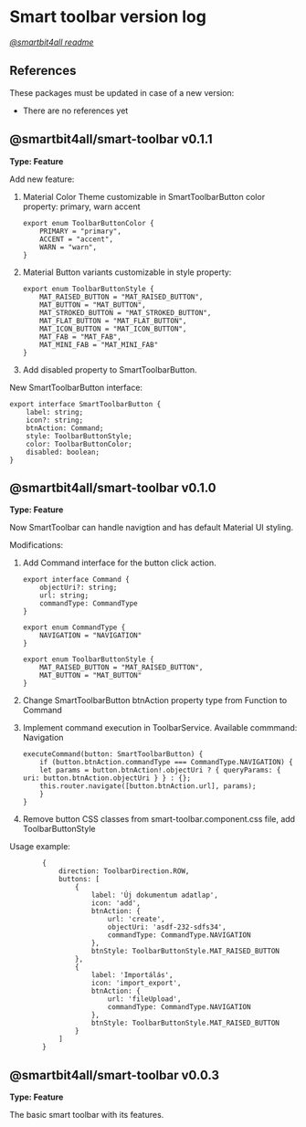 # Smart toolbar version log

[_@smartbit4all readme_](../../README.md)

## References

These packages must be updated in case of a new version:

- There are no references yet

## @smartbit4all/smart-toolbar v0.1.1

**Type: Feature**

Add new feature:

1.  Material Color Theme customizable in SmartToolbarButton color property:
    primary, warn accent

        export enum ToolbarButtonColor {
            PRIMARY = "primary",
            ACCENT = "accent",
            WARN = "warn",
        }

2.  Material Button variants customizable in style property:

        export enum ToolbarButtonStyle {
            MAT_RAISED_BUTTON = "MAT_RAISED_BUTTON",
            MAT_BUTTON = "MAT_BUTTON",
            MAT_STROKED_BUTTON = "MAT_STROKED_BUTTON",
            MAT_FLAT_BUTTON = "MAT_FLAT_BUTTON",
            MAT_ICON_BUTTON = "MAT_ICON_BUTTON",
            MAT_FAB = "MAT_FAB",
            MAT_MINI_FAB = "MAT_MINI_FAB"
        }

3.  Add disabled property to SmartToolbarButton.

New SmartToolbarButton interface:

    export interface SmartToolbarButton {
        label: string;
        icon?: string;
        btnAction: Command;
        style: ToolbarButtonStyle;
        color: ToolbarButtonColor;
        disabled: boolean;
    }

## @smartbit4all/smart-toolbar v0.1.0

**Type: Feature**

Now SmartToolbar can handle navigtion and has default Material UI styling.

Modifications:

1.  Add Command interface for the button click action.

        export interface Command {
            objectUri?: string;
            url: string;
            commandType: CommandType
        }

        export enum CommandType {
            NAVIGATION = "NAVIGATION"
        }

        export enum ToolbarButtonStyle {
            MAT_RAISED_BUTTON = "MAT_RAISED_BUTTON",
            MAT_BUTTON = "MAT_BUTTON"
        }

2.  Change SmartToolbarButton btnAction property type from Function to Command
3.  Implement command execution in ToolbarService. Available commmand: Navigation

        executeCommand(button: SmartToolbarButton) {
            if (button.btnAction.commandType === CommandType.NAVIGATION) {
            let params = button.btnAction!.objectUri ? { queryParams: { uri: button.btnAction.objectUri } } : {};
            this.router.navigate([button.btnAction.url], params);
            }
        }

4.  Remove button CSS classes from smart-toolbar.component.css file, add ToolbarButtonStyle

Usage example:

            {
                direction: ToolbarDirection.ROW,
                buttons: [
                    {
                        label: 'Új dokumentum adatlap',
                        icon: 'add',
                        btnAction: {
                            url: 'create',
                            objectUri: 'asdf-232-sdfs34',
                            commandType: CommandType.NAVIGATION
                        },
                        btnStyle: ToolbarButtonStyle.MAT_RAISED_BUTTON
                    },
                    {
                        label: 'Importálás',
                        icon: 'import_export',
                        btnAction: {
                            url: 'fileUpload',
                            commandType: CommandType.NAVIGATION
                        },
                        btnStyle: ToolbarButtonStyle.MAT_RAISED_BUTTON
                    }
                ]
            }

## @smartbit4all/smart-toolbar v0.0.3

**Type: Feature**

The basic smart toolbar with its features.
